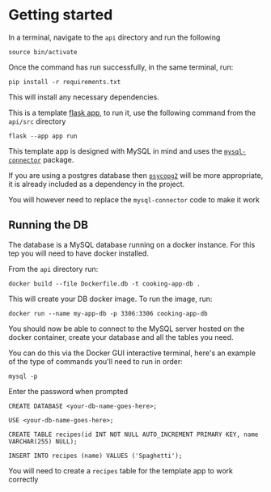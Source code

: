 # Getting started

In a terminal, navigate to the `api` directory and run the following

```
source bin/activate
```
Once the command has run successfully, in the same terminal, run:

```
pip install -r requirements.txt
```
This will install any necessary dependencies.


This is a template [flask app](https://flask.palletsprojects.com/en/3.0.x/), to run it, use the following command from the `api/src` directory

```
flask --app app run
```

This template app is designed with MySQL in mind and uses the [`mysql-connector`](https://www.w3schools.com/python/python_mysql_getstarted.asp) package.

If you are using a postgres database then [`psycopg2`](https://www.postgresqltutorial.com/postgresql-python/) will be more appropriate, it is already included as a dependency in the project. 

You will however need to replace the `mysql-connector` code to make it work

## Running the DB

The database is a MySQL database running on a docker instance. For this tep you will need to have docker installed.

From the `api` directory run:

```
docker build --file Dockerfile.db -t cooking-app-db .
```

This will create your DB docker image. To run the image, run:

```
docker run --name my-app-db -p 3306:3306 cooking-app-db
```

You should now be able to connect to the MySQL server hosted on the docker container, create your database and all the tables you need.

You can do this via the Docker GUI interactive terminal, here's an example of the type of commands you'll need to run in order:

```
mysql -p
```
Enter the password when prompted

```
CREATE DATABASE <your-db-name-goes-here>;
```

```
USE <your-db-name-goes-here>;
```

```
CREATE TABLE recipes(id INT NOT NULL AUTO_INCREMENT PRIMARY KEY, name VARCHAR(255) NULL);
```

```
INSERT INTO recipes (name) VALUES ('Spaghetti');
```


You will need to create a `recipes` table for the template app to work correctly